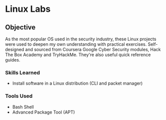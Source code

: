 # Linux Labs
## Objective

As the most popular OS used in the security industry, these Linux projects were used to deepen my own understanding with practical exercises. 
Self-designed and sourced from Coursera Google Cyber Security modules, Hack The Box Academy and TryHackMe.
They're also useful quick reference guides.

### Skills Learned

- Install software in a Linux distribution (CLI and packet manager)


### Tools Used

- Bash Shell
- Advanced Package Tool (APT)
